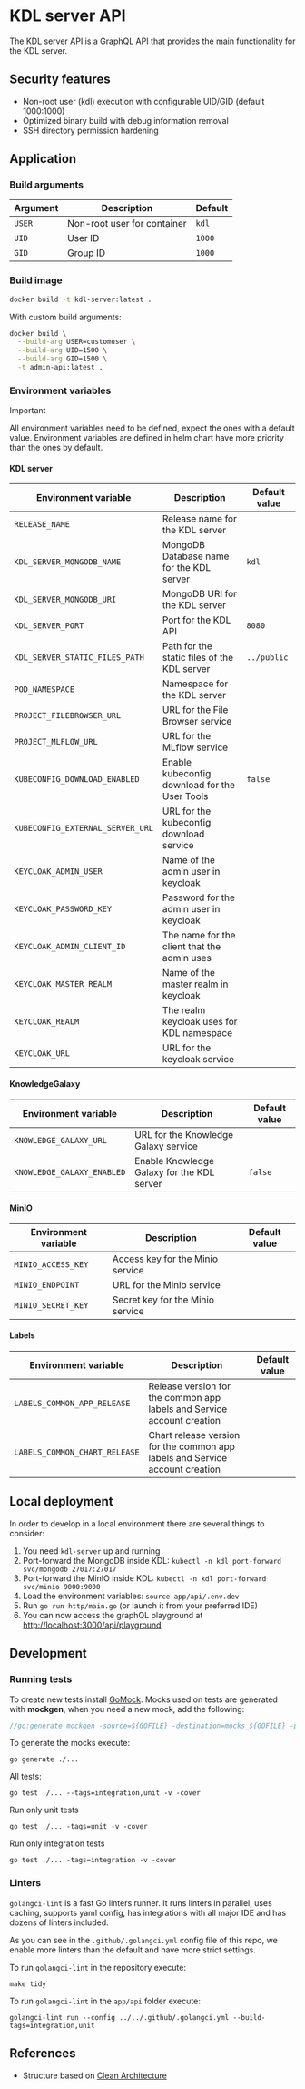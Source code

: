 # KDL server API

The KDL server API is a GraphQL API that provides the main functionality for the KDL server.

## Security features

* Non-root user (kdl) execution with configurable UID/GID (default 1000:1000)
* Optimized binary build with debug information removal
* SSH directory permission hardening

## Application

### Build arguments

| Argument | Description                 | Default |
|----------|-----------------------------|---------|
| `USER`   | Non-root user for container | `kdl`   |
| `UID`    | User ID                     | `1000`  |
| `GID`    | Group ID                    | `1000`  |

### Build image

```bash
docker build -t kdl-server:latest .
```

With custom build arguments:

```bash
docker build \
  --build-arg USER=customuser \
  --build-arg UID=1500 \
  --build-arg GID=1500 \
  -t admin-api:latest .
```

### Environment variables

> [!IMPORTANT]
> All environment variables need to be defined, expect the ones
> with a default value. Environment variables are defined in helm chart have
> more priority than the ones by default.

#### KDL server

| Environment variable             | Description                                   | Default value |
|----------------------------------|-----------------------------------------------|---------------|
| `RELEASE_NAME`                   | Release name for the KDL server               |               |
| `KDL_SERVER_MONGODB_NAME`        | MongoDB Database name for the KDL server      | `kdl`         |
| `KDL_SERVER_MONGODB_URI`         | MongoDB URI for the KDL server                |               |
| `KDL_SERVER_PORT`                | Port for the KDL API                          | `8080`        |
| `KDL_SERVER_STATIC_FILES_PATH`   | Path for the static files of the KDL server   | `../public`   |
| `POD_NAMESPACE`                  | Namespace for the KDL server                  |               |
| `PROJECT_FILEBROWSER_URL`        | URL for the File Browser service              |               |
| `PROJECT_MLFLOW_URL`             | URL for the MLflow service                    |               |
| `KUBECONFIG_DOWNLOAD_ENABLED`    | Enable kubeconfig download for the User Tools | `false`       |
| `KUBECONFIG_EXTERNAL_SERVER_URL` | URL for the kubeconfig download service       |               |
| `KEYCLOAK_ADMIN_USER`            | Name of the admin user in keycloak            |               |
| `KEYCLOAK_PASSWORD_KEY`          | Password for the admin user in keycloak       |               |
| `KEYCLOAK_ADMIN_CLIENT_ID`       | The name for the client that the admin uses   |               |
| `KEYCLOAK_MASTER_REALM`          | Name of the master realm in keycloak          |               |
| `KEYCLOAK_REALM`                 | The realm keycloak uses for KDL namespace     |               |
| `KEYCLOAK_URL`                   | URL for the keycloak service                  |               |

#### KnowledgeGalaxy

| Environment variable       | Description                                | Default value |
|----------------------------|--------------------------------------------|---------------|
| `KNOWLEDGE_GALAXY_URL`     | URL for the Knowledge Galaxy service       |               |
| `KNOWLEDGE_GALAXY_ENABLED` | Enable Knowledge Galaxy for the KDL server | `false`       |

#### MinIO

| Environment variable | Description                            | Default value |
|----------------------|----------------------------------------|---------------|
| `MINIO_ACCESS_KEY`   | Access key for the Minio service       |               |
| `MINIO_ENDPOINT`     | URL for the Minio service              |               |
| `MINIO_SECRET_KEY`   | Secret key for the Minio service       |               |

#### Labels

| Environment variable          | Description                                                                  | Default value |
|-------------------------------|------------------------------------------------------------------------------|---------------|
| `LABELS_COMMON_APP_RELEASE`   | Release version for the common app labels and Service account creation       |               |
| `LABELS_COMMON_CHART_RELEASE` | Chart release version for the common app labels and Service account creation |               |

## Local deployment

In order to develop in a local environment there are several things to consider:

1. You need `kdl-server` up and running
2. Port-forward the MongoDB inside KDL: `kubectl -n kdl port-forward svc/mongodb 27017:27017`
3. Port-forward the MinIO inside KDL: `kubectl -n kdl port-forward svc/minio 9000:9000`
4. Load the environment variables: `source app/api/.env.dev`
5. Run `go run http/main.go` (or launch it from your preferred IDE)
6. You can now access the graphQL playground at <http://localhost:3000/api/playground>

## Development

### Running tests

To create new tests install [GoMock](https://github.com/golang/mock). Mocks used on tests are generated with **mockgen**, when you need a new mock, add the following:

```go
//go:generate mockgen -source=${GOFILE} -destination=mocks_${GOFILE} -package=${GOPACKAGE}
```

To generate the mocks execute:

```console
go generate ./...
```

All tests:

```console
go test ./... --tags=integration,unit -v -cover
```

Run only unit tests

```console
go test ./... -tags=unit -v -cover
```

Run only integration tests

```console
go test ./... -tags=integration -v -cover
```

### Linters

`golangci-lint` is a fast Go linters runner. It runs linters in parallel, uses caching, supports yaml config, has integrations with all major IDE and has dozens of linters included.

As you can see in the `.github/.golangci.yml` config file of this repo, we enable more linters than the default and have more strict settings.

To run `golangci-lint` in the repository execute:

```console
make tidy
```

To run `golangci-lint` in the `app/api` folder execute:

```console
golangci-lint run --config ../../.github/.golangci.yml --build-tags=integration,unit
```

## References

* Structure based on [Clean Architecture](https://eltonminetto.dev/en/post/2020-07-06-clean-architecture-2years-later/)
